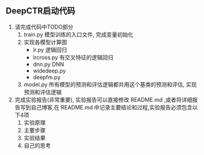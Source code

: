 ## DeepCTR启动代码

1. 请完成代码中TODO部分
    1. train.py 模型训练的入口文件, 完成变量初始化
    2. 实现各模型计算图
        - lr.py  逻辑回归
        - lrcross.py 有交叉特征的逻辑回归
        - dnn.py DNN
        - widedeep.py
        - deepfm.py
    3. model.py 所有模型的预测和评估逻辑都共用这个基类的预测和评估, 实现预测和评估逻辑
2. 完成实验报告(非常重要), 实验报告可以直接修改 README.md ,或者将详细报告写到自己博客,在 README.md 中记录主要结论和过程,实验报告必须包含以下4项
    1. 实验原理
    2. 主要步骤
    3. 实验结果
    4. 自己的思考

